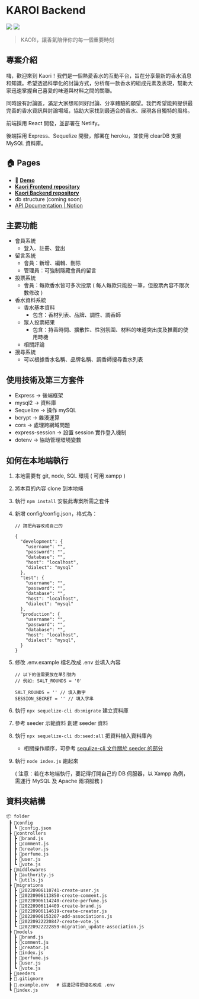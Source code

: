 # KAROI Backend

![](https://img.shields.io/badge/version-0.1.0-blue)
[![](https://img.shields.io/badge/API%20Documentation-Yes-brightgreen)](https://wise-vision-78f.notion.site/Kaori-API-9d7f7e8a6caa447298bc33a8f676b306)

> KAORI，讓香氣陪伴你的每一個重要時刻


## 專案介紹
嗨，歡迎來到 Kaori！我們是一個熱愛香水的互動平台，旨在分享最新的香水消息和知識。希望透過科學化的討論方式，分析每一款香水的組成元素及表現，幫助大家迅速掌握自己喜愛的味道與材料之間的關聯。

同時設有討論區，滿足大家想和同好討論、分享體驗的願望。我們希望能夠提供最完善的香水資訊與討論場域，協助大家找到最適合的香水、展現各自獨特的風格。

前端採用 React 開發，並部署在 Netlify。

後端採用 Express、Sequelize 開發，部署在 heroku，並使用 clearDB 支援 MySQL 資料庫。

## 🏠 Pages
- 👀 [**Demo**](https://kaori-frontend.netlify.app/)
- [**Kaori Frontend repository**](https://github.com/cokecodev/Kaori-frontend)
- [**Kaori Backend repository**](https://github.com/cokecodev/Kaori-backend)
- db structure (coming soon)
- [API Documentation | Notion](https://wise-vision-78f.notion.site/Kaori-API-9d7f7e8a6caa447298bc33a8f676b306)

## 主要功能

- 會員系統
    - 登入、註冊、登出
- 留言系統
    - 會員：新增、編輯、刪除
    - 管理員：可強制隱藏會員的留言
- 投票系統
    - 會員：每款香水皆可多次投票 ( 每人每款只能投一筆，但投票內容不限次數修改 )
- 香水資料系統
    - 香水基本資料 
        - 包含：香材列表、品牌、調性、調香師
    - 眾人投票結果
        - 包含：持香時間、擴散性、性別氛圍、材料的味道突出度及推薦的使用時機
    - 相關評論
- 搜尋系統
    - 可以根據香水名稱、品牌名稱、調香師搜尋香水列表

## 使用技術及第三方套件
- Express → 後端框架
- mysql2 → 資料庫
- Sequelize → 操作 mySQL
- bcrypt  → 雜湊運算
- cors → 處理跨網域問題
- express-session → 設置 session 實作登入機制
- dotenv → 協助管理環境變數

## 如何在本地端執行
1. 本地需要有 git, node, SQL 環境 ( 可用 xampp ) 
2. 將本頁的內容 clone 到本地端
3. 執行 `npm install` 安裝此專案所需之套件
4. 新增 config/config.json，格式為：
    
    ```
    // 請把內容改成自己的
    
    {
      "development": {
        "username": "",
        "password": "",
        "database": "",
        "host": "localhost",
        "dialect": "mysql"
      },
      "test": {
        "username": "",
        "password": "",
        "database": "",
        "host": "localhost",
        "dialect": "mysql"
      },
      "production": {
        "username": "",
        "password": "",
        "database": "",
        "host": "localhost",
        "dialect": "mysql",
      }
    }
    ```
    
5. 修改 .env.example 檔名改成 .env 並填入內容
    
    ```
    // 以下的值需要放在單引號內
    // 例如: SALT_ROUNDS = '0'
    
    SALT_ROUNDS = '' // 填入數字
    SESSION_SECRET = '' // 填入字串
    
    ```
6. 執行 `npx sequelize-cli db:migrate` 建立資料庫
7. 參考 seeder 示範資料 創建 seeder 資料
8. 執行 `npx sequelize-cli db:seed:all` 把資料植入資料庫內
    - 相關操作順序，可參考 [ sequlize-cli 文件關於 seeder 的部分](https://sequelize.org/docs/v6/other-topics/migrations/#creating-the-first-seed)
9. 執行 `node index.js`  跑起來 
    
    ( 注意：若在本地端執行，要記得打開自己的 DB 伺服器，以 Xampp 為例，需運行 ＭySQL 及 Apache 兩項服務 )

## 資料夾結構

```
📦 folder
 ┣ 📂config
 ┃ ┗ 📜config.json
 ┣ 📂controllers
 ┃ ┣ 📜brand.js
 ┃ ┣ 📜comment.js
 ┃ ┣ 📜creator.js
 ┃ ┣ 📜perfume.js
 ┃ ┣ 📜user.js
 ┃ ┗ 📜vote.js
 ┣ 📂middlewares
 ┃ ┣ 📜authority.js
 ┃ ┗ 📜utils.js
 ┣ 📂migrations
 ┃ ┣ 📜20220906110741-create-user.js
 ┃ ┣ 📜20220906113850-create-comment.js
 ┃ ┣ 📜20220906114240-create-perfume.js
 ┃ ┣ 📜20220906114409-create-brand.js
 ┃ ┣ 📜20220906114619-create-creator.js
 ┃ ┣ 📜20220906153207-add-associations.js
 ┃ ┣ 📜20220922220847-create-vote.js
 ┃ ┗ 📜20220922222859-migration_update-association.js
 ┣ 📂models
 ┃ ┣ 📜brand.js
 ┃ ┣ 📜comment.js
 ┃ ┣ 📜creator.js
 ┃ ┣ 📜index.js
 ┃ ┣ 📜perfume.js
 ┃ ┣ 📜user.js
 ┃ ┗ 📜vote.js
 ┣ 📂seeders
 ┣ 📜.gitignore
 ┣ 📜.example.env   # 這邊記得把檔名改成 .env
 ┗ 📜index.js
```
